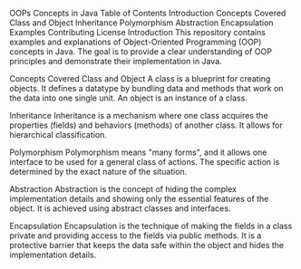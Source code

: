 OOPs Concepts in Java
Table of Contents
Introduction
Concepts Covered
Class and Object
Inheritance
Polymorphism
Abstraction
Encapsulation
Examples
Contributing
License
Introduction
This repository contains examples and explanations of Object-Oriented Programming (OOP) concepts in Java. The goal is to provide a clear understanding of OOP principles and demonstrate their implementation in Java.

Concepts Covered
Class and Object
A class is a blueprint for creating objects. It defines a datatype by bundling data and methods that work on the data into one single unit. An object is an instance of a class.

Inheritance
Inheritance is a mechanism where one class acquires the properties (fields) and behaviors (methods) of another class. It allows for hierarchical classification.

Polymorphism
Polymorphism means "many forms", and it allows one interface to be used for a general class of actions. The specific action is determined by the exact nature of the situation.

Abstraction
Abstraction is the concept of hiding the complex implementation details and showing only the essential features of the object. It is achieved using abstract classes and interfaces.

Encapsulation
Encapsulation is the technique of making the fields in a class private and providing access to the fields via public methods. It is a protective barrier that keeps the data safe within the object and hides the implementation details.

